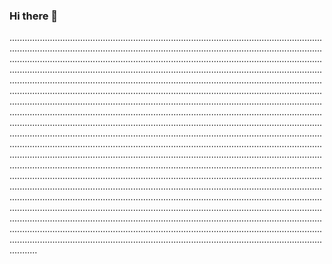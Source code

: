 ### Hi there 👋

...........................................................................................................................................................................................................................................................................................................................................................................................................................................................................................................................................................................................................................................................................................................................................................................................................................................................................................................................................................................................................................................................................................................................................................................................................................................................................................................................................................................................................................................................................................................................................................................................................................................................................................................................................................................................................................................................................................................................................................................................................................................................................................................................................................................................................................................................................................................................................................................................................................................................................................................................................................................................